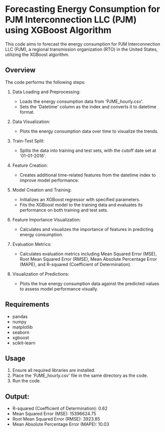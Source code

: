 # Forecasting Energy Consumption for PJM Interconnection LLC (PJM) using XGBoost Algorithm

This code aims to forecast the energy consumption for PJM Interconnection LLC (PJM), a regional transmission organization (RTO) in the United States, utilizing the XGBoost algorithm. 

## Overview

The code performs the following steps:

1. Data Loading and Preprocessing:
   - Loads the energy consumption data from 'PJME_hourly.csv'.
   - Sets the 'Datetime' column as the index and converts it to datetime format.

2. Data Visualization:
   - Plots the energy consumption data over time to visualize the trends.

3. Train-Test Split:
   - Splits the data into training and test sets, with the cutoff date set at '01-01-2016'.

4. Feature Creation:
   - Creates additional time-related features from the datetime index to improve model performance.

5. Model Creation and Training:
   - Initializes an XGBoost regressor with specified parameters.
   - Fits the XGBoost model to the training data and evaluates its performance on both training and test sets.

6. Feature Importance Visualization:
   - Calculates and visualizes the importance of features in predicting energy consumption.

7. Evaluation Metrics:
   - Calculates evaluation metrics including Mean Squared Error (MSE), Root Mean Squared Error (RMSE), Mean Absolute Percentage Error (MAPE), and R-squared (Coefficient of Determination).

8. Visualization of Predictions:
   - Plots the true energy consumption data against the predicted values to assess model performance visually.

## Requirements
- pandas
- numpy
- matplotlib
- seaborn
- xgboost
- scikit-learn

## Usage
1. Ensure all required libraries are installed.
2. Place the 'PJME_hourly.csv' file in the same directory as the code.
3. Run the code.


## Output:

- R-squared (Coefficient of Determination): 0.62
- Mean Squared Error (MSE): 15396624.75
- Root Mean Squared Error (RMSE): 3923.85
- Mean Absolute Percentage Error (MAPE): 10.03

